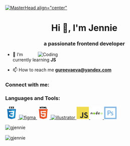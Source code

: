 [![MasterHead](https://i.pinimg.com/originals/1f/73/60/1f736040a3868b98c8c4fb9146a7b955.gif) align="center"](https://gjennie.io)
<h1 align="center">Hi 👋, I'm Jennie</h1>
<h3 align="center">a passionate frontend developer</h3>
<img align="right" alt="Coding" width="400" src="https://i.pinimg.com/originals/d3/60/f1/d360f1827f7996e9e0a3ccb6f584c848.gif">

- 🌱 I’m currently learning **JS**

- 📫 How to reach me **gureevaeva@yandex.com**

<h3 align="left">Connect with me:</h3>
<p align="left">
</p>

<h3 align="left">Languages and Tools:</h3>
<p align="left"> <a href="https://www.w3schools.com/css/" target="_blank" rel="noreferrer"> <img src="https://raw.githubusercontent.com/devicons/devicon/master/icons/css3/css3-original-wordmark.svg" alt="css3" width="40" height="40"/> </a> <a href="https://www.figma.com/" target="_blank" rel="noreferrer"> <img src="https://www.vectorlogo.zone/logos/figma/figma-icon.svg" alt="figma" width="40" height="40"/> </a> <a href="https://www.w3.org/html/" target="_blank" rel="noreferrer"> <img src="https://raw.githubusercontent.com/devicons/devicon/master/icons/html5/html5-original-wordmark.svg" alt="html5" width="40" height="40"/> </a> <a href="https://www.adobe.com/in/products/illustrator.html" target="_blank" rel="noreferrer"> <img src="https://www.vectorlogo.zone/logos/adobe_illustrator/adobe_illustrator-icon.svg" alt="illustrator" width="40" height="40"/> </a> <a href="https://developer.mozilla.org/en-US/docs/Web/JavaScript" target="_blank" rel="noreferrer"> <img src="https://raw.githubusercontent.com/devicons/devicon/master/icons/javascript/javascript-original.svg" alt="javascript" width="40" height="40"/> </a> <a href="https://nodejs.org" target="_blank" rel="noreferrer"> <img src="https://raw.githubusercontent.com/devicons/devicon/master/icons/nodejs/nodejs-original-wordmark.svg" alt="nodejs" width="40" height="40"/> </a> <a href="https://www.photoshop.com/en" target="_blank" rel="noreferrer"> <img src="https://raw.githubusercontent.com/devicons/devicon/master/icons/photoshop/photoshop-line.svg" alt="photoshop" width="40" height="40"/> </a> </p>

<p><img align="center" src="https://github-readme-stats.vercel.app/api/top-langs?username=gjennie&show_icons=true&locale=en&layout=compact" alt="gjennie" /></p>

<p><img align="center" src="https://github-readme-streak-stats.herokuapp.com/?user=gjennie&" alt="gjennie" /></p>


